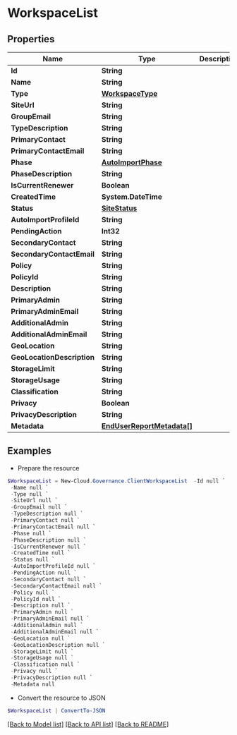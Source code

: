 # WorkspaceList
## Properties

Name | Type | Description | Notes
------------ | ------------- | ------------- | -------------
**Id** | **String** |  | [optional] 
**Name** | **String** |  | [optional] 
**Type** | [**WorkspaceType**](WorkspaceType.md) |  | [optional] 
**SiteUrl** | **String** |  | [optional] 
**GroupEmail** | **String** |  | [optional] 
**TypeDescription** | **String** |  | [optional] 
**PrimaryContact** | **String** |  | [optional] 
**PrimaryContactEmail** | **String** |  | [optional] 
**Phase** | [**AutoImportPhase**](AutoImportPhase.md) |  | [optional] 
**PhaseDescription** | **String** |  | [optional] 
**IsCurrentRenewer** | **Boolean** |  | [optional] 
**CreatedTime** | **System.DateTime** |  | [optional] 
**Status** | [**SiteStatus**](SiteStatus.md) |  | [optional] 
**AutoImportProfileId** | **String** |  | [optional] 
**PendingAction** | **Int32** |  | [optional] 
**SecondaryContact** | **String** |  | [optional] 
**SecondaryContactEmail** | **String** |  | [optional] 
**Policy** | **String** |  | [optional] 
**PolicyId** | **String** |  | [optional] 
**Description** | **String** |  | [optional] 
**PrimaryAdmin** | **String** |  | [optional] 
**PrimaryAdminEmail** | **String** |  | [optional] 
**AdditionalAdmin** | **String** |  | [optional] 
**AdditionalAdminEmail** | **String** |  | [optional] 
**GeoLocation** | **String** |  | [optional] 
**GeoLocationDescription** | **String** |  | [optional] 
**StorageLimit** | **String** |  | [optional] 
**StorageUsage** | **String** |  | [optional] 
**Classification** | **String** |  | [optional] 
**Privacy** | **Boolean** |  | [optional] 
**PrivacyDescription** | **String** |  | [optional] 
**Metadata** | [**EndUserReportMetadata[]**](EndUserReportMetadata.md) |  | [optional] 

## Examples

- Prepare the resource
```powershell
$WorkspaceList = New-Cloud.Governance.ClientWorkspaceList  -Id null `
 -Name null `
 -Type null `
 -SiteUrl null `
 -GroupEmail null `
 -TypeDescription null `
 -PrimaryContact null `
 -PrimaryContactEmail null `
 -Phase null `
 -PhaseDescription null `
 -IsCurrentRenewer null `
 -CreatedTime null `
 -Status null `
 -AutoImportProfileId null `
 -PendingAction null `
 -SecondaryContact null `
 -SecondaryContactEmail null `
 -Policy null `
 -PolicyId null `
 -Description null `
 -PrimaryAdmin null `
 -PrimaryAdminEmail null `
 -AdditionalAdmin null `
 -AdditionalAdminEmail null `
 -GeoLocation null `
 -GeoLocationDescription null `
 -StorageLimit null `
 -StorageUsage null `
 -Classification null `
 -Privacy null `
 -PrivacyDescription null `
 -Metadata null
```

- Convert the resource to JSON
```powershell
$WorkspaceList | ConvertTo-JSON
```

[[Back to Model list]](../README.md#documentation-for-models) [[Back to API list]](../README.md#documentation-for-api-endpoints) [[Back to README]](../README.md)

